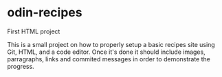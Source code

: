 # odin-recipes
First HTML project 

This is a small project on how to properly setup a basic recipes site using Git, HTML, and a code editor. Once it's done it should include images, parragraphs, links and commited messages in order to demonstrate the progress.  